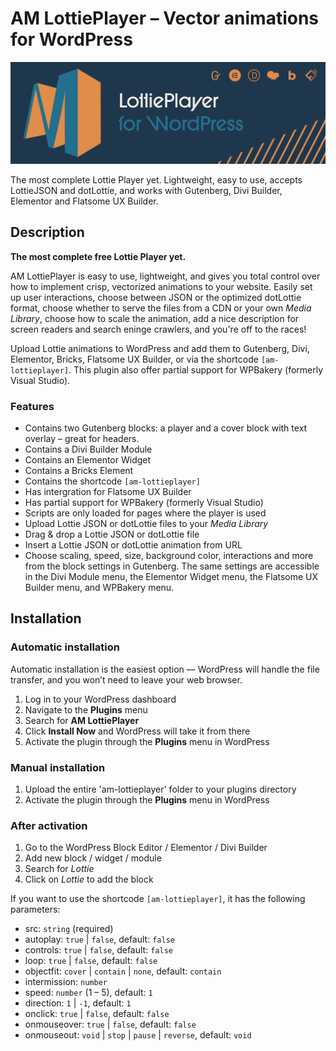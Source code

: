 # AM LottiePlayer – Vector animations for WordPress

![Awesome Vector Animations](/svn/assets/banner-1544x500.png)

The most complete Lottie Player yet. Lightweight, easy to use, accepts LottieJSON and dotLottie, and works with Gutenberg, Divi Builder, Elementor and Flatsome UX Builder.

## Description

**The most complete free Lottie Player yet.**

AM LottiePlayer is easy to use, lightweight, and gives you total control over how to implement crisp, vectorized animations to your website. Easily set up user interactions, choose between JSON or the optimized dotLottie format, choose whether to serve the files from a CDN or your own *Media Library*, choose how to scale the animation, add a nice description for screen readers and search eninge crawlers, and you're off to the races!

Upload Lottie animations to WordPress and add them to Gutenberg, Divi, Elementor, Bricks, Flatsome UX Builder, or via the shortcode `[am-lottieplayer]`. This plugin also offer partial support for WPBakery (formerly Visual Studio).

### Features

- Contains two Gutenberg blocks: a player and a cover block with text overlay – great for headers.
- Contains a Divi Builder Module
- Contains an Elementor Widget
- Contains a Bricks Element
- Contains the shortcode `[am-lottieplayer]`
- Has intergration for Flatsome UX Builder
- Has partial support for WPBakery (formerly Visual Studio)
- Scripts are only loaded for pages where the player is used
- Upload Lottie JSON or dotLottie files to your *Media Library*
- Drag & drop a Lottie JSON or dotLottie file
- Insert a Lottie JSON or dotLottie animation from URL
- Choose scaling, speed, size, background color, interactions and more from the block settings in Gutenberg. The same settings are accessible in the Divi Module menu, the Elementor Widget menu, the Flatsome UX Builder menu, and WPBakery menu.

## Installation

### Automatic installation

Automatic installation is the easiest option — WordPress will handle the file transfer, and you won’t need to leave your web browser.

1. Log in to your WordPress dashboard
2. Navigate to the **Plugins** menu
3. Search for **AM LottiePlayer**
4. Click **Install Now** and WordPress will take it from there
5. Activate the plugin through the **Plugins** menu in WordPress

### Manual installation

1. Upload the entire 'am-lottieplayer' folder to your plugins directory
2. Activate the plugin through the **Plugins** menu in WordPress

### After activation

1. Go to the WordPress Block Editor / Elementor / Divi Builder
2. Add new block / widget / module
3. Search for *Lottie*
4. Click on *Lottie* to add the block

If you want to use the shortcode `[am-lottieplayer]`, it has the following parameters:

- src: `string` (required)
- autoplay: `true` | `false`, default: `false`
- controls: `true` | `false`, default: `false`
- loop: `true` | `false`, default: `false`
- objectfit: `cover` | `contain` | `none`, default: `contain`
- intermission: `number`
- speed: `number` (1 – 5), default: `1`
- direction: `1` | `-1`, default: `1`
- onclick: `true` | `false`, default: `false`
- onmouseover: `true` | `false`, default: `false`
- onmouseout: `void` | `stop` | `pause` | `reverse`, default: `void`
